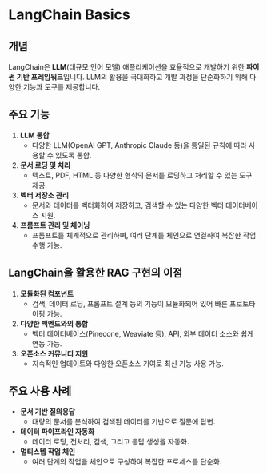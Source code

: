 # LangChain Basics

## 개념
LangChain은 **LLM**(대규모 언어 모델) 애플리케이션을 효율적으로 개발하기 위한 **파이썬 기반 프레임워크**입니다. LLM의 활용을 극대화하고 개발 과정을 단순화하기 위해 다양한 기능과 도구를 제공합니다.

## 주요 기능
1. **LLM 통합**
   - 다양한 LLM(OpenAI GPT, Anthropic Claude 등)을 통일된 규칙에 따라 사용할 수 있도록 통합.
2. **문서 로딩 및 처리**
   - 텍스트, PDF, HTML 등 다양한 형식의 문서를 로딩하고 처리할 수 있는 도구 제공.
3. **벡터 저장소 관리**
   - 문서와 데이터를 벡터화하여 저장하고, 검색할 수 있는 다양한 벡터 데이터베이스 지원.
4. **프롬프트 관리 및 체이닝**
   - 프롬프트를 체계적으로 관리하며, 여러 단계를 체인으로 연결하여 복잡한 작업 수행 가능.

## LangChain을 활용한 RAG 구현의 이점
1. **모듈화된 컴포넌트**
   - 검색, 데이터 로딩, 프롬프트 설계 등의 기능이 모듈화되어 있어 빠른 프로토타이핑 가능.
2. **다양한 백엔드와의 통합**
   - 벡터 데이터베이스(Pinecone, Weaviate 등), API, 외부 데이터 소스와 쉽게 연동 가능.
3. **오픈소스 커뮤니티 지원**
   - 지속적인 업데이트와 다양한 오픈소스 기여로 최신 기능 사용 가능.

## 주요 사용 사례
- **문서 기반 질의응답**
   - 대량의 문서를 분석하여 검색된 데이터를 기반으로 질문에 답변.
- **데이터 파이프라인 자동화**
   - 데이터 로딩, 전처리, 검색, 그리고 응답 생성을 자동화.
- **멀티스텝 작업 체인**
   - 여러 단계의 작업을 체인으로 구성하여 복잡한 프로세스를 단순화.